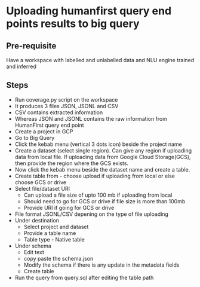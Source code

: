 # Uploading humanfirst query end points results to big query

## Pre-requisite
Have a workspace with labelled and unlabelled data and NLU engine trained and inferred

## Steps
- Run coverage.py script on the workspace
- It produces 3 files JSON, JSONL and CSV
- CSV contains extracted information
- Whereas JSON and JSONL contains the raw information from HumanFirst query end point
- Create a project in GCP
- Go to Big Query
- Click the kebab menu (vertical 3 dots icon) beside the project name
- Create a dataset (select single region). Can give any region if uploading data from local file. If uploading data from Google Cloud Storage(GCS), then provide the region where the GCS exists.
- Now click the kebab menu beside the dataset name and create a table.
- Create table from - choose upload if uploading from local or else choose GCS or drive
- Select file/dataset URI
    - Can upload a file size of upto 100 mb if uploading from local
    - Should need to go for GCS or drive if file size is more than 100mb
    - Provide URI if going for GCS or drive
- File format JSONL/CSV depening on the type of file uploading
- Under destination
    - Select project and dataset
    - Provide a table name
    - Table type - Native table
- Under schema
    - Edit text
    - copy paste the schema.json
    - Modify the schema if there is any update in the metadata fields
    - Create table
- Run the query from query.sql after editing the table path



